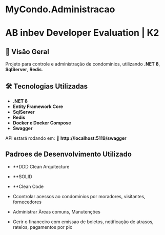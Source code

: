 # MyCondo.Administracao

# AB inbev Developer Evaluation | K2

## 📌 Visão Geral
Projeto para controle e administração de condomínios, utilizando **.NET 8**, **SqlServer**, **Redis**.

## 🛠️ Tecnologias Utilizadas
- **.NET 8**
- **Entity Framework Core**
- **SqlServer**
- **Redis**
- **Docker e Docker Compose**
- **Swagger**

API estará rodando em:
🔗 **http://localhost:5119/swagger**

## Padroes de Desenvolvimento Utilizado
- **DDD Clean Arquitecture
- **SOLID
- **Clean Code

- Ccontrolar acessos ao condominios por moradores, visitantes, fornecedores
- Administrar Àreas comuns, Manutenções
- Gerir o financeiro com emissao de boletos, notificação de atrasos, rateios, pagamentos por pix
  
